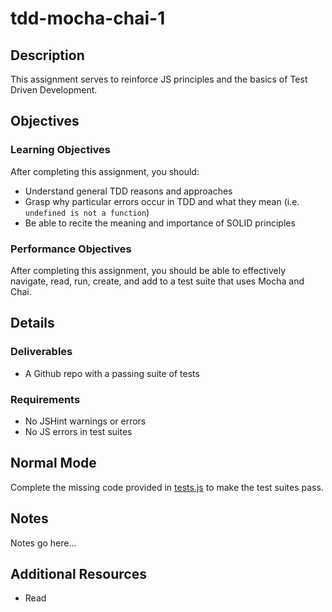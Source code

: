 # tdd-mocha-chai-1

## Description

This assignment serves to reinforce JS principles and the basics of Test Driven Development.

## Objectives

### Learning Objectives

After completing this assignment, you should:

* Understand general TDD reasons and approaches
* Grasp why particular errors occur in TDD and what they mean (i.e. `undefined is not a function`)
* Be able to recite the meaning and importance of SOLID principles

### Performance Objectives

After completing this assignment, you should be able to effectively navigate, read, run, create, and add to a test suite that uses Mocha and Chai.

## Details

### Deliverables

* A Github repo with a passing suite of tests

### Requirements

* No JSHint warnings or errors
* No JS errors in test suites

## Normal Mode

Complete the missing code provided in [tests.js](./tests.js) to make the test suites pass.

## Notes

Notes go here...

## Additional Resources

* Read []()
